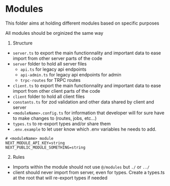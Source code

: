 # Modules

This folder aims at holding different modules based on specific purposes

All modules should be orginized the same way

1. Structure

- `server.ts` to export the main functionnality and important data to ease import from other server parts of the code
- `server` folder to hold all server files
  - `api.ts` for legacy api endpoints
  - `api-admin.ts` for legacy api endpoints for admin
  - `trpc-routes` for TRPC routes
- `client.ts` to export the main functionnality and important data to ease import from other client parts of the code
- `client` folder to hold all client files
- `constants.ts` for zod validation and other data shared by client and server
- `<moduleName>.config.ts` for information that developer will for sure have to make changes to (routes, jobs, etc...)
- `types.ts` to re-export types and/or share them
- `.env.example` to let user know which .env variables he needs to add. 
```
# <moduleName> module
NEXT_MODULE_API_KEY=string
NEXT_PUBLIC_MODULE_SOMETHING=string
```

2. Rules

- Imports within the module should not use `@/modules` but `./` or `../`
- client should never import from server, even for types. Create a types.ts at the root that will re-export types if needed
